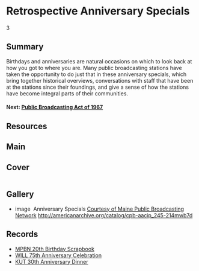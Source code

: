 # Retrospective Anniversary Specials

3

## Summary

Birthdays and anniversaries are natural occasions on which to look back at how you got to where you are. Many public broadcasting stations have taken the opportunity to do just that in these anniversary specials, which bring together historical overviews, conversations with staff that have been at the stations since their foundings, and give a sense of how the stations have become integral parts of their communities.

#### Next: [Public Broadcasting Act of 1967](/exhibits/station-histories/public-broadcasting-act)

## Resources

## Main

## Cover
  <img title="Cover Image" alt="" src="https://s3.amazonaws.com/americanarchive.org/exhibits/AAPB_Exhibit_StationHistories_image2.jpg">

## Gallery
  - <a class="type">image</a>
    <img alt="" src="hhttps://s3.amazonaws.com/americanarchive.org/exhibits/AAPB_Exhibit_StationHistories_image2.jpg">
    <a class="caption-text">Anniversary Specials</a>
    <a class="credit-link" href="http://americanarchive.org/catalog/cpb-aacip_245-214mwb7d">Courtesy of Maine Public Broadcasting Network</a>
    <a class="asset-url">http://americanarchive.org/catalog/cpb-aacip_245-214mwb7d</a>

## Records

- [MPBN 20th Birthday Scrapbook](/catalog/cpb-aacip_245-214mwb7d)
- [WILL 75th Anniversary Celebration](/catalog/cpb-aacip_16-79v15q57)
- [KUT 30th Anniversary Dinner](/catalog/cpb-aacip_402-70zpch1s)
